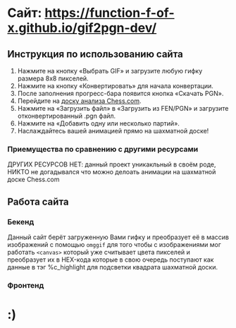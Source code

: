 # Сайт: https://function-f-of-x.github.io/gif2pgn-dev/

## Инструкция по использованию сайта
1. Нажмите на кнопку «Выбрать GIF» и загрузите любую гифку размера 8x8 пикселей.
2. Нажмите на кнопку «Конвертировать» для начала конвертации.
3. После заполнения прогресс-бара появится кнопка «Скачать PGN».
4. Перейдите на [доску анализа Chess.com](chess.com/analysis).
5. Нажмите на «Загрузить файл» в «Загрузить из FEN/PGN» и загрузите отконвертированный .pgn файл.
6. Нажмите на «Добавить одну или несколько партий».
7. Наслаждайтесь вашей анимацией прямо на шахматной доске!

### Приемущества по сравнению с другими ресурсами

ДРУГИХ РЕСУРСОВ НЕТ: данный проект уникакльный в своём роде, НИКТО не догадывался что можно делоать анимации на шахматной доске Chess.com

## Работа сайта
### Бекенд
Данный сайт берёт загруженную Вами гифку и преобразует её в массив изображений с помощью `omggif` для того чтобы с изображениями мог работать `<canvas>` который уже считывает цвета пикселей и преобразует их в HEX-кода которые в свою очередь поступают как данные в тэг %c_highlight для подсветки квадрата шахматной доски. 

### Фронтенд


# :)
